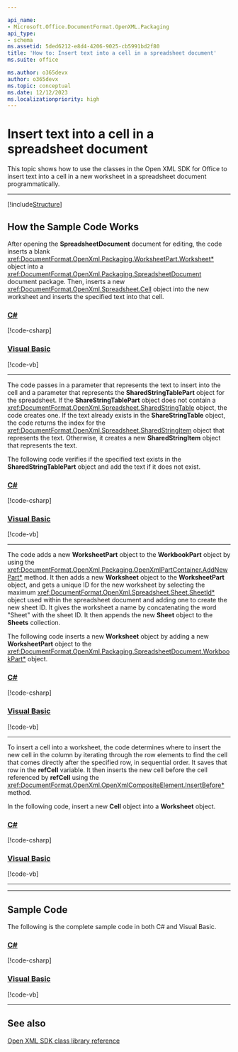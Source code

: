 ```yaml
---

api_name:
- Microsoft.Office.DocumentFormat.OpenXML.Packaging
api_type:
- schema
ms.assetid: 5ded6212-e8d4-4206-9025-cb5991bd2f80
title: 'How to: Insert text into a cell in a spreadsheet document'
ms.suite: office

ms.author: o365devx
author: o365devx
ms.topic: conceptual
ms.date: 12/12/2023
ms.localizationpriority: high
---
```

# Insert text into a cell in a spreadsheet document

This topic shows how to use the classes in the Open XML SDK for
Office to insert text into a cell in a new worksheet in a spreadsheet
document programmatically.

--------------------------------------------------------------------------------

[!include[Structure](../includes/spreadsheet/structure.md)]

## How the Sample Code Works
After opening the **SpreadsheetDocument**
document for editing, the code inserts a blank <xref:DocumentFormat.OpenXml.Packaging.WorksheetPart.Worksheet*> object into a <xref:DocumentFormat.OpenXml.Packaging.SpreadsheetDocument> document package. Then,
inserts a new <xref:DocumentFormat.OpenXml.Spreadsheet.Cell> object into the new worksheet and
inserts the specified text into that cell.

### [C#](#tab/cs-1)
[!code-csharp[](../../samples/spreadsheet/insert_textto_a_cell/cs/Program.cs#snippet1)]

### [Visual Basic](#tab/vb-1)
[!code-vb[](../../samples/spreadsheet/insert_textto_a_cell/vb/Program.vb#snippet1)]
***


The code passes in a parameter that represents the text to insert into
the cell and a parameter that represents the **SharedStringTablePart** object for the spreadsheet.
If the **ShareStringTablePart** object does not
contain a <xref:DocumentFormat.OpenXml.Spreadsheet.SharedStringTable> object, the code creates
one. If the text already exists in the **ShareStringTable** object, the code returns the
index for the <xref:DocumentFormat.OpenXml.Spreadsheet.SharedStringItem> object that represents the
text. Otherwise, it creates a new **SharedStringItem** object that represents the text.

The following code verifies if the specified text exists in the **SharedStringTablePart** object and add the text if
it does not exist.

### [C#](#tab/cs-2)
[!code-csharp[](../../samples/spreadsheet/insert_textto_a_cell/cs/Program.cs#snippet2)]

### [Visual Basic](#tab/vb-2)
[!code-vb[](../../samples/spreadsheet/insert_textto_a_cell/vb/Program.vb#snippet2)]
***


The code adds a new **WorksheetPart** object to
the **WorkbookPart** object by using the <xref:DocumentFormat.OpenXml.Packaging.OpenXmlPartContainer.AddNewPart*> method. It then adds a new **Worksheet** object to the **WorksheetPart** object, and gets a unique ID for
the new worksheet by selecting the maximum <xref:DocumentFormat.OpenXml.Spreadsheet.Sheet.SheetId*> object used within the spreadsheet
document and adding one to create the new sheet ID. It gives the
worksheet a name by concatenating the word "Sheet" with the sheet ID. It
then appends the new **Sheet** object to the
**Sheets** collection.

The following code inserts a new **Worksheet**
object by adding a new **WorksheetPart** object
to the <xref:DocumentFormat.OpenXml.Packaging.SpreadsheetDocument.WorkbookPart*> object.

### [C#](#tab/cs-3)
[!code-csharp[](../../samples/spreadsheet/insert_textto_a_cell/cs/Program.cs#snippet3)]

### [Visual Basic](#tab/vb-3)
[!code-vb[](../../samples/spreadsheet/insert_textto_a_cell/vb/Program.vb#snippet3)]
***


To insert a cell into a worksheet, the code determines where to insert
the new cell in the column by iterating through the row elements to find
the cell that comes directly after the specified row, in sequential
order. It saves that row in the **refCell**
variable. It then inserts the new cell before the cell referenced by
**refCell** using the <xref:DocumentFormat.OpenXml.OpenXmlCompositeElement.InsertBefore*> method.

In the following code, insert a new **Cell**
object into a **Worksheet** object.

### [C#](#tab/cs-4)
[!code-csharp[](../../samples/spreadsheet/insert_textto_a_cell/cs/Program.cs#snippet4)]

### [Visual Basic](#tab/vb-4)
[!code-vb[](../../samples/spreadsheet/insert_textto_a_cell/vb/Program.vb#snippet4)]
***


--------------------------------------------------------------------------------
## Sample Code

The following is the complete sample code in both C\# and Visual Basic.

### [C#](#tab/cs)
[!code-csharp[](../../samples/spreadsheet/insert_textto_a_cell/cs/Program.cs#snippet0)]

### [Visual Basic](#tab/vb)
[!code-vb[](../../samples/spreadsheet/insert_textto_a_cell/vb/Program.vb#snippet0)]

--------------------------------------------------------------------------------
## See also


[Open XML SDK class library reference](/office/open-xml/open-xml-sdk)
